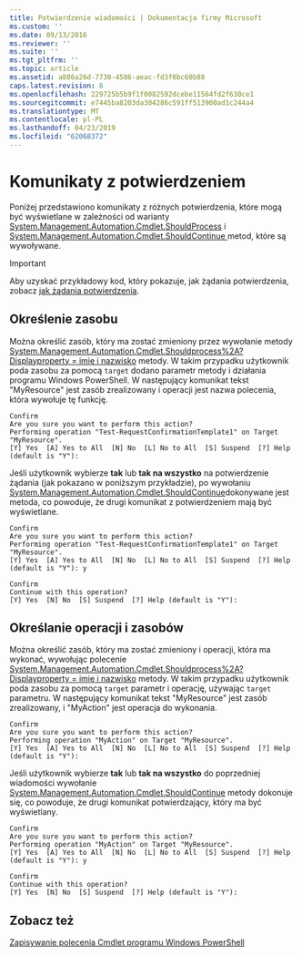 ```yaml
---
title: Potwierdzenie wiadomości | Dokumentacja firmy Microsoft
ms.custom: ''
ms.date: 09/13/2016
ms.reviewer: ''
ms.suite: ''
ms.tgt_pltfrm: ''
ms.topic: article
ms.assetid: a886a26d-7730-4586-aeac-fd3f0bc60b88
caps.latest.revision: 8
ms.openlocfilehash: 229725b5b9f1f0082592dcebe11564fd2f630ce1
ms.sourcegitcommit: e7445ba8203da304286c591ff513900ad1c244a4
ms.translationtype: MT
ms.contentlocale: pl-PL
ms.lasthandoff: 04/23/2019
ms.locfileid: "62068372"
---
```

# <a name="confirmation-messages"></a>Komunikaty z potwierdzeniem

Poniżej przedstawiono komunikaty z różnych potwierdzenia, które mogą być wyświetlane w zależności od warianty [System.Management.Automation.Cmdlet.ShouldProcess](/dotnet/api/System.Management.Automation.Cmdlet.ShouldProcess) i [System.Management.Automation.Cmdlet.ShouldContinue ](/dotnet/api/System.Management.Automation.Cmdlet.ShouldContinue) metod, które są wywoływane.

> [!IMPORTANT]
> Aby uzyskać przykładowy kod, który pokazuje, jak żądania potwierdzenia, zobacz [jak żądania potwierdzenia](./how-to-request-confirmations.md).

## <a name="specifying-the-resource"></a>Określenie zasobu

Można określić zasób, który ma zostać zmieniony przez wywołanie metody [System.Management.Automation.Cmdlet.Shouldprocess%2A? Displayproperty = imię i nazwisko](/dotnet/api/System.Management.Automation.Cmdlet.ShouldProcess?view=powershellsdk-1.1.0) metody. W takim przypadku użytkownik poda zasobu za pomocą `target` dodano parametr metody i działania programu Windows PowerShell. W następujący komunikat tekst "MyResource" jest zasób zrealizowany i operacji jest nazwa polecenia, która wywołuje tę funkcję.

```output
Confirm
Are you sure you want to perform this action?
Performing operation "Test-RequestConfirmationTemplate1" on Target "MyResource".
[Y] Yes  [A] Yes to All  [N] No  [L] No to All  [S] Suspend  [?] Help (default is "Y"):
```

Jeśli użytkownik wybierze **tak** lub **tak na wszystko** na potwierdzenie żądania (jak pokazano w poniższym przykładzie), po wywołaniu [System.Management.Automation.Cmdlet.ShouldContinue](/dotnet/api/System.Management.Automation.Cmdlet.ShouldContinue)dokonywane jest metoda, co powoduje, że drugi komunikat z potwierdzeniem mają być wyświetlane.

```output
Confirm
Are you sure you want to perform this action?
Performing operation "Test-RequestConfirmationTemplate1" on Target "MyResource".
[Y] Yes  [A] Yes to All  [N] No  [L] No to All  [S] Suspend  [?] Help (default is "Y"): y

Confirm
Continue with this operation?
[Y] Yes  [N] No  [S] Suspend  [?] Help (default is "Y"):
```

## <a name="specifying-the-operation-and-resource"></a>Określanie operacji i zasobów

Można określić zasób, który ma zostać zmieniony i operacji, która ma wykonać, wywołując polecenie [System.Management.Automation.Cmdlet.Shouldprocess%2A? Displayproperty = imię i nazwisko](/dotnet/api/System.Management.Automation.Cmdlet.ShouldProcess?view=powershellsdk-1.1.0) metody. W takim przypadku użytkownik poda zasobu za pomocą `target` parametr i operację, używając `target` parametru. W następujący komunikat tekst "MyResource" jest zasób zrealizowany, i "MyAction" jest operacja do wykonania.

```output
Confirm
Are you sure you want to perform this action?
Performing operation "MyAction" on Target "MyResource".
[Y] Yes  [A] Yes to All  [N] No  [L] No to All  [S] Suspend  [?] Help (default is "Y"):
```

Jeśli użytkownik wybierze **tak** lub **tak na wszystko** do poprzedniej wiadomości wywołanie [System.Management.Automation.Cmdlet.ShouldContinue](/dotnet/api/System.Management.Automation.Cmdlet.ShouldContinue) metody dokonuje się, co powoduje, że drugi komunikat potwierdzający, który ma być wyświetlany.

```output
Confirm
Are you sure you want to perform this action?
Performing operation "MyAction" on Target "MyResource".
[Y] Yes  [A] Yes to All  [N] No  [L] No to All  [S] Suspend  [?] Help (default is "Y"): y

Confirm
Continue with this operation?
[Y] Yes  [N] No  [S] Suspend  [?] Help (default is "Y"):
```

## <a name="see-also"></a>Zobacz też

[Zapisywanie polecenia Cmdlet programu Windows PowerShell](./writing-a-windows-powershell-cmdlet.md)
